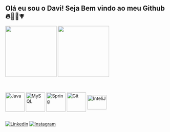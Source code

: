 ## Olá eu sou o Davi! Seja Bem vindo ao meu Github 🔥👨‍💻💗



<div>
  <img height="160em" src = "https://github-readme-stats.vercel.app/api?username=dsaoDev&show_icons=true&theme=dark">
  <img height ="160em" src = "https://github-readme-stats.vercel.app/api/top-langs/?username=dsaoDev&layout=compact&theme=dark">
</div>

##

<div style="display:inline_block"><br>
  <img align="center" alt="Java" height= "60" width = "60" src="https://cdn.jsdelivr.net/gh/devicons/devicon/icons/java/java-original-wordmark.svg" />
  <img align="center" alt="MySQL" height= "60" width = "60" src="https://cdn.jsdelivr.net/gh/devicons/devicon/icons/mysql/mysql-original-wordmark.svg">
  <img align="center" alt="Spring" height= "60" width = "60" src="https://cdn.jsdelivr.net/gh/devicons/devicon/icons/spring/spring-original-wordmark.svg">
  <img align="center" alt="Git" height= "60" width = "60" src="https://cdn.jsdelivr.net/gh/devicons/devicon/icons/git/git-original-wordmark.svg">
  <img align="center" alt="InteliJ" height= "45" width = "60" src="https://cdn.jsdelivr.net/gh/devicons/devicon/icons/intellij/intellij-original.svg">
</div>

  ##
 [![Linkedin](https://img.shields.io/badge/LinkedIn-0077B5?style=for-the-badge&logo=linkedin&logoColor=white)](https://www.linkedin.com/in/davi-silva-b91211271/) 
[![Instagram](https://img.shields.io/badge/Instagram-E4405F?style=for-the-badge&logo=instagram&logoColor=white)](https://www.instagram.com/dxvi_silva/)
